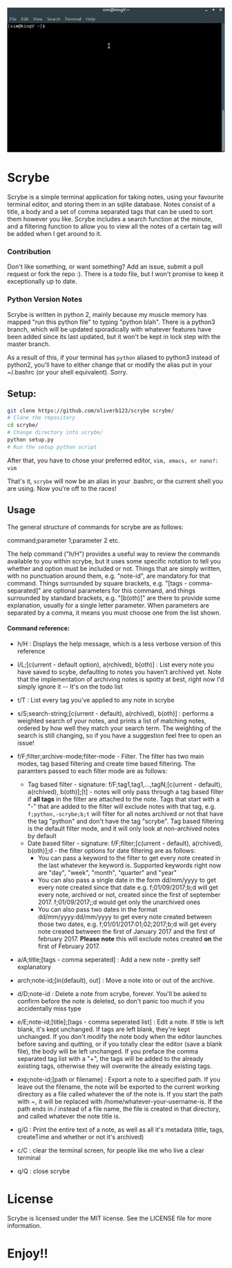 ![Demo of Scrybe](docs/updated-demo.gif)

# Scrybe
Scrybe is a simple terminal application for taking notes, using your favourite terminal editor, and storing them in an sqlite database. Notes consist of a title, a body and a set of comma separated tags that can be used to sort them however you like. Scrybe includes a search function at the minute, and a filtering function to allow you to view all the notes of a certain tag will be added when I get around to it.

### Contribution

Don't like something, or want something? Add an issue, submit a pull request or fork the repo :). There is a todo file, but I won't promise to keep it exceptionally up to date.

### Python Version Notes
Scrybe is written in python 2, mainly because my muscle memory has mapped "run 
this python file" to typing "python blah". There is a python3 branch, which
will be updated sporadically with whatever features have been added since its
last updated, but it won't be kept in lock step with the master branch.

As a result of this, if your terminal has `python` aliased to python3 instead of
python2, you'll have to either change that or modify the alias put in your 
~/.bashrc (or your shell equivalent). Sorry.

## Setup:

```bash
git clone https://github.com/oliverb123/scrybe scrybe/
# Clone the repository
cd scrybe/
# Change directory into scrybe/
python setup.py
# Run the setup python script
```
After that, you have to chose your preferred editor,
`vim, emacs, or nano?: vim`

That's it, `scrybe` will now be an alias in your .bashrc, or the current shell you are using.
Now you're off to the races!  

## Usage

The general structure of commands for scrybe are as follows:

command;parameter 1;parameter 2 etc.

The help command ("h/H") provides a useful way to review the commands available
to you within scrybe, but it uses some specific notation to tell you whether
and option must be included or not. Things that are simply written, with no 
punctuation around them, e.g. "note-id", are mandatory for that command. Things
surrounded by square brackets, e.g. "[tags - comma-separated]" are optional 
parameters for this command, and things surrounded by standard brackets, e.g.
"[b(oth)]" are there to provide some explanation, usually for a single letter
parameter. When parameters are separated by a comma, it means you must choose one
from the list shown.

#### Command reference:

* h/H : Displays the help message, which is a less verbose version of this
reference

* l/L;[c(urrent - default option), a(rchived), b(oth)] : List every note you
have saved to scybe, defaulting to notes you haven't archived yet. Note that the
implementation of archiving notes is spotty at best, right now I'd simply ignore
it -- It's on the todo list

* t/T : List every tag you've applied to any note in scrybe

* s/S;search-string;[c(urrent - default), a(rchived), b(oth)] : performs a
weighted search of your notes, and prints a list of matching notes, ordered by
how well they match your search term. The weighting of the search is still
changing, so if you have a suggestion feel free to open an issue!

* f/F;filter;archive-mode;filter-mode - Filter. The filter has two main modes, tag based filtering and create time based filtering. The paramters passed to each filter mode are as follows:
    * Tag based filter - signature: f/F;tag1,tag1,...,tagN;[c(urrent - default), a(rchived), b(oth)];[t] - notes will only pass through a tag based filter if **all tags** in the filter are attached to the note. Tags that start with a "-" that are added to the filter will exclude notes with that tag, e.g. `f;python,-scrybe;b;t` will filter for all notes archived or not that have the tag "python" and don't have the tag "scrybe". Tag based filtering is the default filter mode, and it will only look at non-archived notes by default
    * Date based filter - signature: f/F;filter;[c(urrent - default), a(rchived), b(oth)];d - the filter options for date filtering are as follows:
        * You can pass a keyword to the filter to get every note created in the last whatever the keyword is. Supported keywords right now are "day", "week", "month", "quarter" and "year"
        * You can also pass a single date in the form dd/mm/yyyy to get every note created since that date e.g. f;01/09/2017;b;d will get every note, archived or not, created since the first of september 2017. f;01/09/2017;;d would get only the unarchived ones
        * You can also pass two dates in the format dd/mm/yyyy:dd/mm/yyyy to get every note created between those two dates, e.g. f;01/01/2017:01;02;2017;b;d will get every note created between the first of January 2017 and the first of february 2017. **Please note** this will exclude notes created **on** the first of February 2017.

* a/A;title;[tags - comma seperated] : Add a new note - pretty self explanatory

* arch;note-id;[in(default), out] : Move a note into or out of the archive.

* d/D;note-id : Delete a note from scrybe, forever. You'll be asked to confirm
before the note is deleted, so don't panic too much if you accidentally miss 
type

* e/E;note-id;[title];[tags - comma seperated list] : Edit a note. If title is left blank, it's kept unchanged. If tags are left blank, they're kept unchanged. If you don't modify the note body when the editor launches before saving and quitting, or if you totally clear the editor (save a blank file), the body will be left unchanged. If you preface the comma separated tag list with a "+", the tags will be added to the already existing tags, otherwise they will overwrite the already existing tags.

* exp;note-id;[path or filename] : Export a note to a specified path. If you leave out the filename, the note will be exported to the current working directory as a file called whatever the of the note is. If you start the path with ~, it will be replaced with /home/whatever-your-username-is. If the path ends in / instead of a file name, the file is created in that directory, and called whatever the note title is.

* g/G : Print the entire text of a note, as well as all it's metadata (title,
tags, createTime and whether or not it's archived)

* c/C : clear the terminal screen, for people like me who live a clear terminal

* q/Q : close scrybe

# License

Scrybe is licensed under the MIT license. See the LICENSE file for more information.

# Enjoy!!

